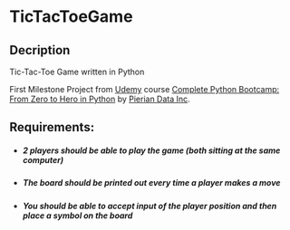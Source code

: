 # TicTacToeGame
## Decription
Tic-Tac-Toe Game written in Python

First Milestone Project from [Udemy](https://www.udemy.com/share/100F3uBkcacF1XR3o=/?xref=E0QfcF9RQH4HSWUuAAcqP1kSWSRM) course [Complete Python Bootcamp: From Zero to Hero in Python](https://www.udemy.com/share/101W8QCUYad15QRHo=/) by [Pierian Data Inc](https://www.pieriandata.com/p/complete-python-bootcamp).

## Requirements:

* ##### 2 players should be able to play the game (both sitting at the same computer)
* ##### The board should be printed out every time a player makes a move
* ##### You should be able to accept input of the player position and then place a symbol on the board
